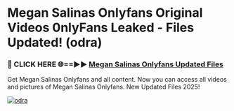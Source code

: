 # Megan Salinas Onlyfans Original Videos 0nlyFans Leaked - Files Updated! (odra)

<h3>🔴 CLICK HERE 🌐==►► <a href="https://tinyurl.com/ehrbuxhb" rel="nofollow">Megan Salinas Onlyfans Updated Files</a></h3>

Get Megan Salinas Onlyfans and all content. Now you can access all videos and pictures of Megan Salinas Onlyfans. New Updated Files 2025!

[![odra](https://i.imgur.com/lVYEuWS.gif)](https://tinyurl.com/ehrbuxhb)
